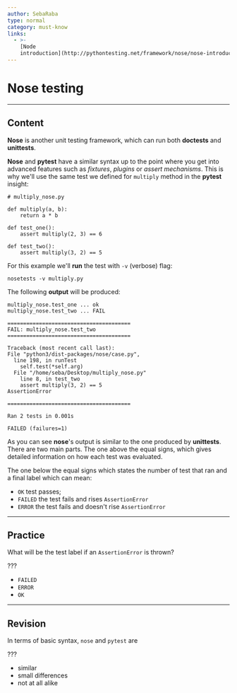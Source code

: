 ```yaml
---
author: SebaRaba
type: normal
category: must-know
links:
  - >-
    [Node
    introduction](http://pythontesting.net/framework/nose/nose-introduction/){website}
---
```


# Nose testing


---

## Content

**Nose** is another unit testing framework, which can run both **doctests** and **unittests**.

**Nose** and **pytest** have a similar syntax up to the point where you get into advanced features such as *fixtures*, *plugins* or *assert mechanisms*. This is why we'll use the same test we defined for `multiply` method in the **pytest** insight:

```plain-text
# multiply_nose.py

def multiply(a, b):
    return a * b

def test_one():
    assert multiply(2, 3) == 6

def test_two():
    assert multiply(3, 2) == 5
```

For this example we'll **run** the test with `-v` (verbose) flag:

```plain-text
nosetests -v multiply.py
```

The following **output** will be produced:

```plain-text
multiply_nose.test_one ... ok
multiply_nose.test_two ... FAIL

=======================================
FAIL: multiply_nose.test_two
=======================================

Traceback (most recent call last):
File "python3/dist-packages/nose/case.py",
  line 198, in runTest
    self.test(*self.arg)
  File "/home/seba/Desktop/multiply_nose.py"
    line 8, in test_two
    assert multiply(3, 2) == 5
AssertionError

=======================================

Ran 2 tests in 0.001s

FAILED (failures=1)
```

As you can see **nose**'s output is similar to the one produced by **unittests**. There are two main parts. The one above the equal signs, which gives detailed information on how each test was evaluated.

The one below the equal signs which states the number of test that ran and a final label which can mean:

- `OK` test passes;
- `FAILED` the test fails and rises `AssertionError`
- `ERROR` the test fails and doesn't rise `AssertionError`


---

## Practice

What will be the test label if an `AssertionError` is thrown?

???

- `FAILED`
- `ERROR`
- `OK`


---

## Revision

In terms of basic syntax, `nose` and `pytest` are

???

- similar
- small differences
- not at all alike
